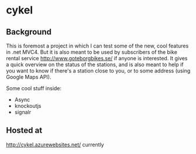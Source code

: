 # cykel

## Background

This is foremost a project in which I can test some of the new, cool features in .net MVC4. But it is also
meant to be used by subscribers of the bike rental service http://www.goteborgbikes.se/ if anyone is interested.
It gives a quick overview on the status of the stations, and is also meant to help if you want to know if there's
a station close to you, or to some address (using Google Maps API).

Some cool stuff inside:

 * Async
 * knockoutjs
 * signalr

## Hosted at

http://cykel.azurewebsites.net/ currently
